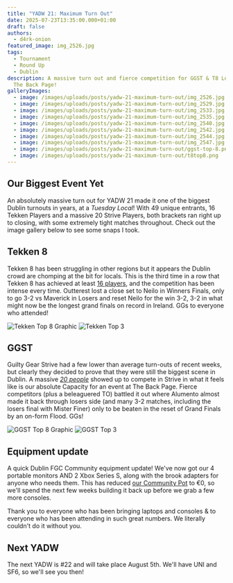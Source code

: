 ```yaml
---
title: "YADW 21: Maximum Turn Out"
date: 2025-07-23T13:35:00.000+01:00
draft: false
authors:
  - d4rk-onion
featured_image: img_2526.jpg
tags:
  - Tournament
  - Round Up
  - Dublin
description: A massive turn out and fierce competition for GGST & T8 Locals in
  The Back Page!
galleryImages:
  - image: /images/uploads/posts/yadw-21-maximum-turn-out/img_2526.jpg
  - image: /images/uploads/posts/yadw-21-maximum-turn-out/img_2529.jpg
  - image: /images/uploads/posts/yadw-21-maximum-turn-out/img_2533.jpg
  - image: /images/uploads/posts/yadw-21-maximum-turn-out/img_2535.jpg
  - image: /images/uploads/posts/yadw-21-maximum-turn-out/img_2540.jpg
  - image: /images/uploads/posts/yadw-21-maximum-turn-out/img_2542.jpg
  - image: /images/uploads/posts/yadw-21-maximum-turn-out/img_2544.jpg
  - image: /images/uploads/posts/yadw-21-maximum-turn-out/img_2547.jpg
  - image: /images/uploads/posts/yadw-21-maximum-turn-out/ggst-top-8.png
  - image: /images/uploads/posts/yadw-21-maximum-turn-out/t8top8.png
---
```

## Our Biggest Event Yet

An absolutely massive turn out for YADW 21 made it one of the biggest Dublin turnouts in years, at a *Tuesday Local*! With 49 unique entrants, 16 Tekken Players and a massive 20 Strive Players, both brackets ran right up to closing, with some extremely tight matches throughout. Check out the image gallery below to see some snaps I took.

## Tekken 8

Tekken 8 has been struggling in other regions but it appears the Dublin crowd are chomping at the bit for locals. This is the third time in a row that Tekken 8 has achieved at least [16 players](https://www.start.gg/tournament/your-average-dublin-weekly-21/event/tekken-8/brackets/2025649/2965738), and the competition has been intense every time. Outterest lost a close set to Neilo in Winners Finals, only to go 3-2 vs Maverick in Losers and reset Neilo for the win 3-2, 3-2 in what might now be the longest grand finals on record in Ireland. GGs to everyone who attended!

![Tekken Top 8 Graphic](/images/uploads/posts/yadw-21-maximum-turn-out/t8top8.png)
![Tekken Top 3](/images/uploads/posts/yadw-21-maximum-turn-out/img_2544.jpg)

## GGST

Guilty Gear Strive had a few lower than average turn-outs of recent weeks, but clearly they decided to prove that they were still the biggest scene in Dublin. A massive *[20 people](https://www.start.gg/tournament/your-average-dublin-weekly-21/event/guilty-gear-strive-1v1-bracket/brackets/2025650/2965739)* showed up to compete in Strive in what it feels like is our absolute Capacity for an event at The Back Page. Fierce competitors (plus a beleaguered TO) battled it out where Alumento almost made it back through losers side (and many 3-2 matches, including the losers final with Mister Finer) only to be beaten in the reset of Grand Finals by an on-form Flood. GGs!

![GGST Top 8 Graphic](/images/uploads/posts/yadw-21-maximum-turn-out/ggst-top-8.png)
![GGST Top 3](/images/uploads/posts/yadw-21-maximum-turn-out/img_2547.jpg)

## Equipment update

A quick Dublin FGC Community equipment update! We've now got our 4 portable monitors AND 2 Xbox Series S, along with the brook adapters for anyone who needs them. This has reduced [our Community Pot](https://docs.google.com/spreadsheets/d/1FWPFtyJup71STkagxpbsAnIWbqoDNSEZd7nk634B12s/edit?gid=0#gid=0) to €0, so we'll spend the next few weeks building it back up before we grab a few more consoles. 

Thank you to everyone who has been bringing laptops and consoles & to everyone who has been attending in such great numbers. We literally couldn't do it without you.

## Next YADW

The next YADW is #22 and will take place August 5th. We'll have UNI and SF6, so we'll see you then!
